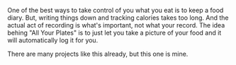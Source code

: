 One of the best ways to take control of you what you eat is to keep a food diary. But, writing things down and tracking calories takes too long. 
And the actual act of recording is what's important, not what your record. 
The idea behing "All Your Plates" is to just let you take a picture of your food and it will automatically log it for you.


There are many projects like this already, but this one is mine. 